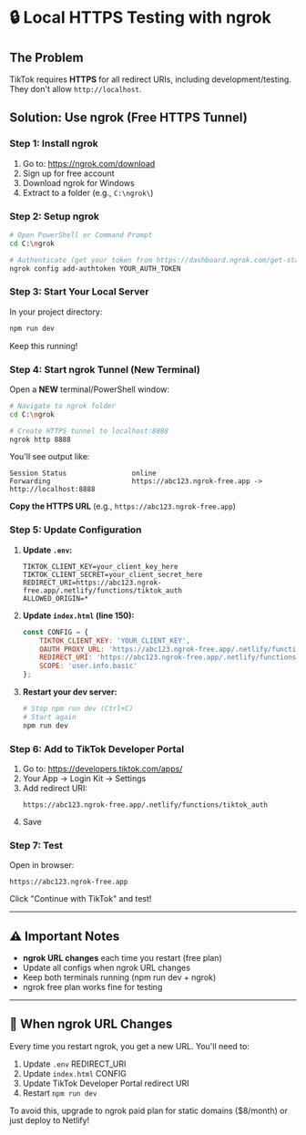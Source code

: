 # 🔒 Local HTTPS Testing with ngrok

## The Problem
TikTok requires **HTTPS** for all redirect URIs, including development/testing. They don't allow `http://localhost`.

## Solution: Use ngrok (Free HTTPS Tunnel)

### Step 1: Install ngrok

1. Go to: https://ngrok.com/download
2. Sign up for free account
3. Download ngrok for Windows
4. Extract to a folder (e.g., `C:\ngrok\`)

### Step 2: Setup ngrok

```bash
# Open PowerShell or Command Prompt
cd C:\ngrok

# Authenticate (get your token from https://dashboard.ngrok.com/get-started/your-authtoken)
ngrok config add-authtoken YOUR_AUTH_TOKEN
```

### Step 3: Start Your Local Server

In your project directory:
```bash
npm run dev
```

Keep this running!

### Step 4: Start ngrok Tunnel (New Terminal)

Open a **NEW** terminal/PowerShell window:

```bash
# Navigate to ngrok folder
cd C:\ngrok

# Create HTTPS tunnel to localhost:8888
ngrok http 8888
```

You'll see output like:
```
Session Status                online
Forwarding                    https://abc123.ngrok-free.app -> http://localhost:8888
```

**Copy the HTTPS URL** (e.g., `https://abc123.ngrok-free.app`)

### Step 5: Update Configuration

1. **Update `.env`:**
   ```env
   TIKTOK_CLIENT_KEY=your_client_key_here
   TIKTOK_CLIENT_SECRET=your_client_secret_here
   REDIRECT_URI=https://abc123.ngrok-free.app/.netlify/functions/tiktok_auth
   ALLOWED_ORIGIN=*
   ```

2. **Update `index.html` (line 150):**
   ```javascript
   const CONFIG = {
       TIKTOK_CLIENT_KEY: 'YOUR_CLIENT_KEY',
       OAUTH_PROXY_URL: 'https://abc123.ngrok-free.app/.netlify/functions/tiktok_auth',
       REDIRECT_URI: 'https://abc123.ngrok-free.app/.netlify/functions/tiktok_auth',
       SCOPE: 'user.info.basic'
   };
   ```

3. **Restart your dev server:**
   ```bash
   # Stop npm run dev (Ctrl+C)
   # Start again
   npm run dev
   ```

### Step 6: Add to TikTok Developer Portal

1. Go to: https://developers.tiktok.com/apps/
2. Your App → Login Kit → Settings
3. Add redirect URI:
   ```
   https://abc123.ngrok-free.app/.netlify/functions/tiktok_auth
   ```
4. Save

### Step 7: Test

Open in browser:
```
https://abc123.ngrok-free.app
```

Click "Continue with TikTok" and test!

---

## ⚠️ Important Notes

- **ngrok URL changes** each time you restart (free plan)
- Update all configs when ngrok URL changes
- Keep both terminals running (npm run dev + ngrok)
- ngrok free plan works fine for testing

---

## 🔄 When ngrok URL Changes

Every time you restart ngrok, you get a new URL. You'll need to:

1. Update `.env` REDIRECT_URI
2. Update `index.html` CONFIG
3. Update TikTok Developer Portal redirect URI
4. Restart `npm run dev`

To avoid this, upgrade to ngrok paid plan for static domains ($8/month) or just deploy to Netlify!


